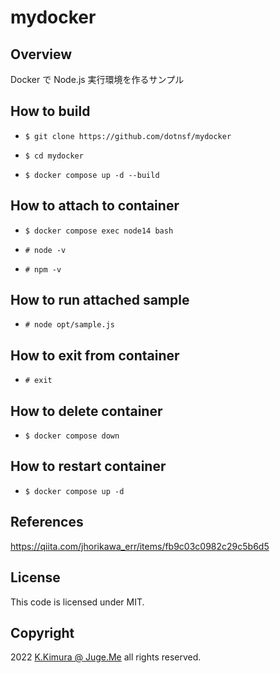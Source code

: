 # mydocker

## Overview

Docker で Node.js 実行環境を作るサンプル


## How to build

- `$ git clone https://github.com/dotnsf/mydocker`

- `$ cd mydocker`

- `$ docker compose up -d --build`


## How to attach to container

- `$ docker compose exec node14 bash`

- `# node -v`

- `# npm -v`


## How to run attached sample

- `# node opt/sample.js`


## How to exit from container

- `# exit`


## How to delete container

- `$ docker compose down`


## How to restart container

- `$ docker compose up -d`


## References

https://qiita.com/jhorikawa_err/items/fb9c03c0982c29c5b6d5


## License

This code is licensed under MIT.

## Copyright

2022 [K.Kimura @ Juge.Me](https://github.com/dotnsf) all rights reserved.
